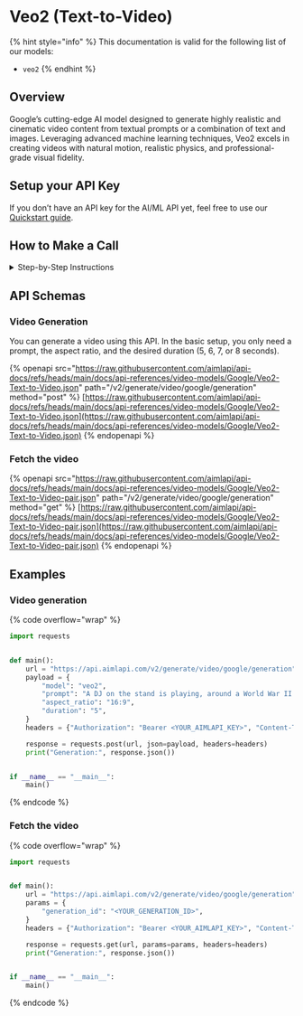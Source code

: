 # Veo2 (Text-to-Video)

{% hint style="info" %}
This documentation is valid for the following list of our models:

* `veo2`
{% endhint %}

## Overview

Google’s cutting-edge AI model designed to generate highly realistic and cinematic video content from textual prompts or a combination of text and images. Leveraging advanced machine learning techniques, Veo2 excels in creating videos with natural motion, realistic physics, and professional-grade visual fidelity.

## Setup your API Key

If you don’t have an API key for the AI/ML API yet, feel free to use our [Quickstart guide](https://docs.aimlapi.com/quickstart/setting-up).

## How to Make a Call

<details>

<summary>Step-by-Step Instructions</summary>

Generating a video using this model involves sequentially calling two endpoints:&#x20;

* The first one is for creating and sending a video generation task to the server (returns a generation ID).
* The second one is for requesting the generated video from the server using the generation ID received from the first endpoint.&#x20;

Below, you can find two corresponding API schemas and examples for both endpoint calls.

</details>

## API Schemas

### Video Generation

You can generate a video using this API. In the basic setup, you only need a prompt, the aspect ratio, and the desired duration (5, 6, 7, or 8 seconds).

{% openapi src="https://raw.githubusercontent.com/aimlapi/api-docs/refs/heads/main/docs/api-references/video-models/Google/Veo2-Text-to-Video.json" path="/v2/generate/video/google/generation" method="post" %}
[https://raw.githubusercontent.com/aimlapi/api-docs/refs/heads/main/docs/api-references/video-models/Google/Veo2-Text-to-Video.json](https://raw.githubusercontent.com/aimlapi/api-docs/refs/heads/main/docs/api-references/video-models/Google/Veo2-Text-to-Video.json)
{% endopenapi %}

### Fetch the video

{% openapi src="https://raw.githubusercontent.com/aimlapi/api-docs/refs/heads/main/docs/api-references/video-models/Google/Veo2-Text-to-Video-pair.json" path="/v2/generate/video/google/generation" method="get" %}
[https://raw.githubusercontent.com/aimlapi/api-docs/refs/heads/main/docs/api-references/video-models/Google/Veo2-Text-to-Video-pair.json](https://raw.githubusercontent.com/aimlapi/api-docs/refs/heads/main/docs/api-references/video-models/Google/Veo2-Text-to-Video-pair.json)
{% endopenapi %}

## Examples

### Video generation

{% code overflow="wrap" %}
```python
import requests


def main():
    url = "https://api.aimlapi.com/v2/generate/video/google/generation"
    payload = {
        "model": "veo2",
        "prompt": "A DJ on the stand is playing, around a World War II battlefield, lots of explosions, thousands of dancing soldiers, between tanks shooting, barbed wire fences, lots of smoke and fire, black and white old video: hyper realistic, photorealistic, photography, super detailed, very sharp, on a very white background",
        "aspect_ratio": "16:9",
        "duration": "5",
    }
    headers = {"Authorization": "Bearer <YOUR_AIMLAPI_KEY>", "Content-Type": "application/json"}

    response = requests.post(url, json=payload, headers=headers)
    print("Generation:", response.json())


if __name__ == "__main__":
    main()

```
{% endcode %}

### Fetch the video

{% code overflow="wrap" %}
```python
import requests


def main():
    url = "https://api.aimlapi.com/v2/generate/video/google/generation"
    params = {
        "generation_id": "<YOUR_GENERATION_ID>",
    }
    headers = {"Authorization": "Bearer <YOUR_AIMLAPI_KEY>", "Content-Type": "application/json"}

    response = requests.get(url, params=params, headers=headers)
    print("Generation:", response.json())


if __name__ == "__main__":
    main()

```
{% endcode %}

